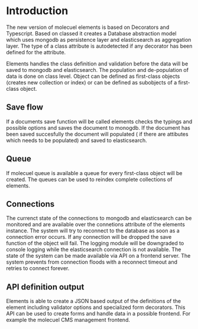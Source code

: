 # Introduction

The new version of molecuel elements is based on Decorators and Typescript. Based on classed it creates a Database abstraction model which uses mongodb as persistence layer and elasticsearch as aggregation layer. The type of a class attribute is autodetected if any decorator has been defined for the attribute.

Elements handles the class definition and validation before the data will be saved to mongodb and elasticsearch. The population and de-population of data is done on class level. Object can be defined as first-class objects (creates new collection or index) or can be defined as subobjects of a first-class object.

## Save flow
If a documents save function will be called elements checks the typings and possible options and saves the document to monogdb. If the document has been saved succesfully the document will populated ( if there are attibutes which needs to be populated) and saved to elasticsearch.

## Queue
If molecuel queue is available a queue for every first-class object will be created. The queues can be used to reindex complete collections of elements.

## Connections
The currenct state of the connections to mongodb and elasticsearch can be monitored and are available over the connetions attribute of the elements instance. The system will try to reconnect to the database as soon as a connection error occurs. If any connection will be dropped the save function of the object will fail. The logging module will be downgraded to console logging while the elasticsearch connection is not available. The state of the system can be made available via API on a frontend server. The system prevents from connection floods with a reconnect timeout and retries to connect forever.

## API definition output
Elements is able to create a JSON based output of the definitions of the element including validator options and  specialized form decorators. This API can be used to create forms and handle data in a possible frontend. For example the molecuel CMS management frontend.
